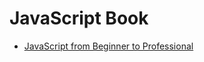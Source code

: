 # JavaScript Book

- [JavaScript from Beginner to Professional](https://www.amazon.com/JavaScript-Beginner-Professional-building-interactive/dp/1800562527/ref=sr_1_4)
